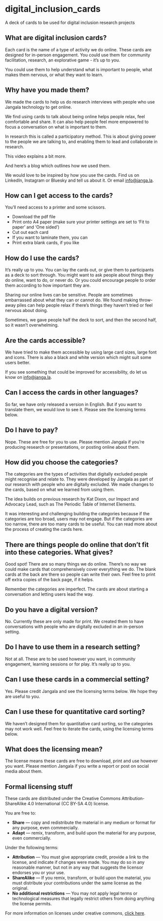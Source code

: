 # digital_inclusion_cards
A deck of cards to be used for digital inclusion research projects

## What are digital inclusion cards?

Each card is the name of a type of activity we do online. These cards are designed for in-person engagement. You could use them for community facilitation, research, an explorative game - it’s up to you. 

You could use them to help understand what is important to people, what makes them nervous, or what they want to learn. 

## Why have you made them?

We made the cards to help us do research interviews with people who use Jangala technology to get online. 

We find using cards to talk about being online helps people relax, feel comfortable and share. It can also help people feel more empowered to focus a conversation on what is important to them. 

In research this is called a participatory method. This is about giving power to the people we are talking to, and enabling them to lead and collaborate in research. 

This video explains a bit more.

And here’s a blog which outlines how we used them. 

We would love to be inspired by how you use the cards. Find us on LinkedIn, Instagram or Bluesky and tell us about it. Or email info@janga.la. 

## **How can I get access to the cards?**

You’ll need access to a printer and some scissors.

- Download the pdf file
- Print onto A4 paper (make sure your printer settings are set to ‘Fit to paper’ and ‘One sided’)
- Cut out each card
- If you want to laminate them, you can
- Print extra blank cards, if you like

## **How do I use the cards?**

It’s really up to you. You can lay the cards out, or give them to participants as a deck to sort through. You might want to ask people about things they do online, want to do, or never do. Or you could encourage people to order them according to how important they are. 

Sharing our online lives can be sensitive. People are sometimes embarrassed about what they can or cannot do. We found making throw-away piles can help people relax if there’s things they haven’t tried or feel nervous about doing. 

Sometimes, we gave people half the deck to sort, and then the second half, so it wasn’t overwhelming. 

## **Are the cards accessible?**

We have tried to make them accessible by using large card sizes, large font and icons. There is also a black and white version which might suit some users better. 

If you see something that could be improved for accessibility, do let us know on info@janga.la.

## **Can I access the cards in other languages?**

So far, we have only released a version in English. But if you want to translate them, we would love to see it. Please see the licensing terms below. 

## **Do I have to pay?**

Nope. These are free for you to use. Please mention Jangala if you’re producing research or presentations, or posting online about them.

## **How did you choose the categories?**

The categories are the types of activities that digitally excluded people might recognise and relate to. They were developed by Jangala as part of our research with people who are digitally excluded. We made changes to the cards, based on what we learned from using them. 

The idea builds on previous research by Kat Dixon, our Impact and Advocacy Lead, such as The Periodic Table of Internet Elements. 

It was interesting and challenging building the categories because if the categories are too broad, users may not engage. But if the categories are too narrow, there are too many cards to be useful. You can read more about the process of creating the cards here.

## **There are things people do online that don’t fit into these categories. What gives?**

Good spot! There are so many things we do online. There’s no way we could make cards that comprehensively cover everything we do. The blank cards at the back are there so people can write their own. Feel free to print off extra copies of the back page, if it helps.

Remember the categories are imperfect. The cards are about starting a conversation and letting users lead the way. 

## **Do you have a digital version?**

No. Currently these are only made for print. We created them to have conversations with people who are digitally excluded in an in-person setting. 

## **Do I have to use them in a research setting?**

Not at all. These are to be used however you want, in community engagement, learning sessions or for play. It’s really up to you. 

## **Can I use these cards in a commercial setting?**

Yes. Please credit Jangala and see the licensing terms below. We hope they are useful to you. 

## **Can I use these for quantitative card sorting?**

We haven’t designed them for quantitative card sorting, so the categories may not work well. Feel free to iterate the cards, using the licensing terms below. 

## **What does the licensing mean?**

The license means these cards are free to download, print and use however you want. Please mention Jangala if you write a report or post on social media about them. 

## **Formal licensing stuff**

These cards are distributed under the Creative Commons Attribution-ShareAlike 4.0 International (CC BY-SA 4.0) license.

You are free to:
- **Share** — copy and redistribute the material in any medium or format for any purpose, even commercially.
- **Adapt** — remix, transform, and build upon the material for any purpose, even commercially.

Under the following terms:
- **Attribution** — You must give appropriate credit, provide a link to the license, and indicate if changes were made. You may do so in any reasonable manner, but not in any way that suggests the licensor endorses you or your use.
- **ShareAlike** — If you remix, transform, or build upon the material, you must distribute your contributions under the same license as the original.
- **No additional restrictions** — You may not apply legal terms or technological measures that legally restrict others from doing anything the license permits.

For more information on licenses under creative commons, [click here](https://creativecommons.org/licenses/by-sa/4.0/).
